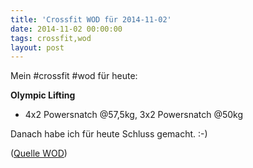 ```yaml
---
title: 'Crossfit WOD für 2014-11-02'
date: 2014-11-02 00:00:00 
tags: crossfit,wod
layout: post
---
```

Mein #crossfit #wod für heute:

**Olympic Lifting**

* 4x2 Powersnatch @57,5kg, 3x2 Powersnatch @50kg

Danach habe ich für heute Schluss gemacht. :-)


([Quelle WOD][0])

[0]: http://www.crossfithh.de/workouts--news/workout-sunday38

